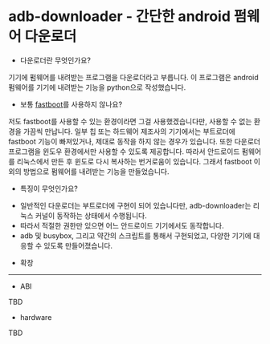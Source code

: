 adb-downloader - 간단한 android 펌웨어 다운로더
====

* 다운로더란 무엇인가요?

기기에 펌웨어를 내려받는 프로그램을 다운로더라고 부릅니다.
이 프로그램은 android 펌웨어를 기기에 내려받는 기능을 python으로 작성했습니다.

* 보통 [fastboot](https://android.googlesource.com/platform/system/core/+/master/fastboot/)를 사용하지 않나요?

저도 fastboot를 사용할 수 있는 환경이라면 그걸 사용했겠습니다만, 사용할 수 없는 환경을 가끔씩 만납니다.
일부 칩 또는 하드웨어 제조사의 기기에서는 부트로더에 fastboot 기능이 빠져있거나, 제대로 동작을 하지 않는 경우가 있습니다.
또한 다운로더 프로그램을 윈도우 환경에서만 사용할 수 있도록 제공합니다.
따라서 안드로이드 펌웨어를 리눅스에서 만든 후 윈도로 다시 복사하는 번거로움이 있습니다.
그래서 fastboot 이외의 방법으로 펌웨어를 내려받는 기능을 만들었습니다.

* 특징이 무엇인가요?

 - 일반적인 다운로더는 부트로더에 구현이 되어 있습니다만, adb-downloader는 리눅스 커널이 동작하는 상태에서 수행됩니다.
 - 따라서 적절한 권한만 있으면 어느 안드로이드 기기에서도 동작합니다.
 - adb 및 busybox, 그리고 약간의 스크립트를 통해서 구현되었고, 다양한 기기에 대응할 수 있도록 만들어졌습니다.


* 확장
----

- ABI

TBD

- hardware

TBD
